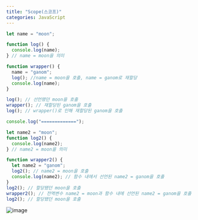 ```yaml
---
title: "Scope(스코프)"
categories: JavaScript
---
```


```jsx
let name = "moon";

function log() {
  console.log(name);
} // name = moon을 의미

function wrapper() {
  name = "ganom";
  log(); //name = moon을 호출, name = ganom로 재할당
  console.log(name);
}

log(); // 선언됐던 moon을 호출
wrapper(); // 재할당된 ganom을 호출
log(); // wrapper()로 인해 재할당된 ganom을 호출

console.log("=============");

let name2 = "moon";
function log2() {
  console.log(name2);
} // name2 = moon을 의미

function wrapper2() {
  let name2 = "ganom";
  log2(); // name2 = moon을 호출
  console.log(name2); // 함수 내에서 선언된 name2 = ganom을 호출
}
log2(); // 할당됐던 moon을 호출
wrapper2(); // 전역변수 name2 = moon과 함수 내에 선언된 name2 = ganom을 호출
log2(); // 할당됐던 moon을 호출
```

![image](https://user-images.githubusercontent.com/80687334/122420160-6af75380-cfc6-11eb-9678-578a5651b841.png)
